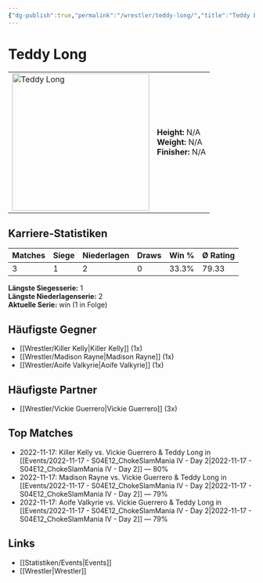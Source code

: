 ```yaml
---
{"dg-publish":true,"permalink":"/wrestler/teddy-long/","title":"Teddy Long","tags":["wrestler"],"noteIcon":""}
---
```



# Teddy Long

<table>
        <tr>
        <td><img src="https://github.com/CptSpaulding1980/choke-slam-wrestling/releases/download/images/Teddy_Long.png" width="280" alt="Teddy Long"></td>
        <td>
        <b>Height:</b> N/A<br>
        <b>Weight:</b> N/A<br>
        <b>Finisher:</b> N/A<br>
        </td>
        </tr>
        </table>
        
## Karriere-Statistiken

| Matches | Siege | Niederlagen | Draws | Win % | Ø Rating |
|---------|-------|-------------|-------|-------|-----------|
| 3 | 1 | 2 | 0 | 33.3% | 79.33 |

**Längste Siegesserie:** 1<br>**Längste Niederlagenserie:** 2<br>**Aktuelle Serie:** win (1 in Folge)


## Häufigste Gegner
- [[Wrestler/Killer Kelly\|Killer Kelly]] (1x)
- [[Wrestler/Madison Rayne\|Madison Rayne]] (1x)
- [[Wrestler/Aoife Valkyrie\|Aoife Valkyrie]] (1x)

## Häufigste Partner
- [[Wrestler/Vickie Guerrero\|Vickie Guerrero]] (3x)

## Top Matches
- 2022-11-17: Killer Kelly vs. Vickie Guerrero & Teddy Long in [[Events/2022-11-17 - S04E12_ChokeSlamMania IV - Day 2\|2022-11-17 - S04E12_ChokeSlamMania IV - Day 2]] — 80%
- 2022-11-17: Madison Rayne vs. Vickie Guerrero & Teddy Long in [[Events/2022-11-17 - S04E12_ChokeSlamMania IV - Day 2\|2022-11-17 - S04E12_ChokeSlamMania IV - Day 2]] — 79%
- 2022-11-17: Aoife Valkyrie vs. Vickie Guerrero & Teddy Long in [[Events/2022-11-17 - S04E12_ChokeSlamMania IV - Day 2\|2022-11-17 - S04E12_ChokeSlamMania IV - Day 2]] — 79%

## Links
- [[Statistiken/Events\|Events]]
- [[Wrestler\|Wrestler]]
